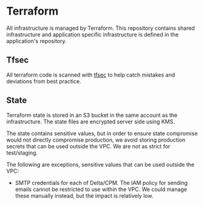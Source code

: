 # Terraform

All infrastructure is managed by Terraform.
This repository contains shared infrastructure and application specific infrastructure is defined in the application's repository.

## Tfsec

All terraform code is scanned with [tfsec](https://github.com/aquasecurity/tfsec) to help catch mistakes and deviations from best practice.

## State

Terraform state is stored in an S3 bucket in the same account as the infrastructure.
The state files are encrypted server side using KMS.

The state contains sensitive values, but in order to ensure state compromise would not directly compromise production, we avoid storing production secrets that can be used outside the VPC. We are not as strict for test/staging.

The following are exceptions, sensitive values that can be used outside the VPC:

* SMTP credentials for each of Delta/CPM. The IAM policy for sending emails cannot be restricted to use within the VPC. We could manage these manually instead, but the impact is relatively low.
